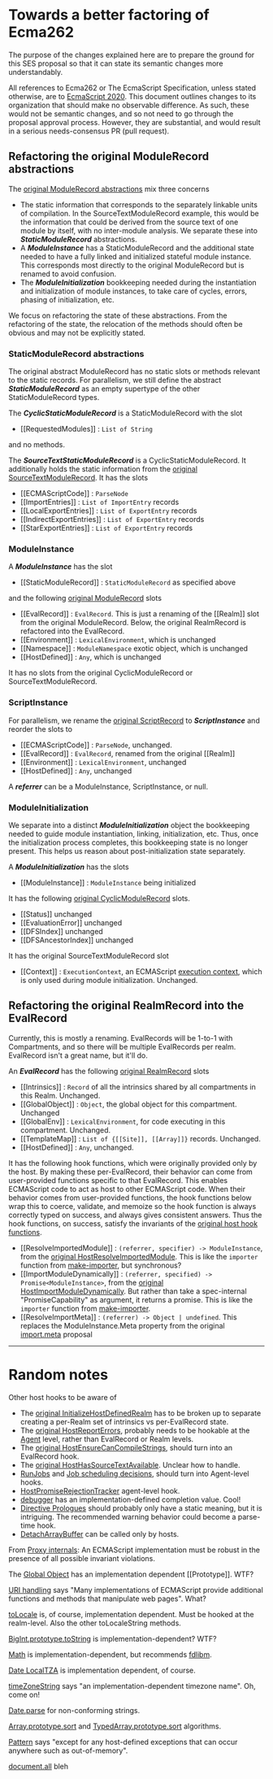 # Towards a better factoring of Ecma262

The purpose of the changes explained here are to prepare the ground for this SES proposal so that it can state its semantic changes more understandably.

All references to Ecma262 or The EcmaScript Specification, unless stated otherwise, are to [EcmaScript 2020](https://tc39.es/ecma262). This document outlines changes to its organization that should make no observable difference. As such, these would not be semantic changes, and so not need to go through the proposal approval process. However, they are substantial, and would result in a serious needs-consensus PR (pull request).


## Refactoring the original ModuleRecord abstractions

The [original ModuleRecord abstractions](https://tc39.es/ecma262/#sec-abstract-module-records) mix three concerns
  * The static information that corresponds to the separately linkable units of compilation. In the SourceTextModuleRecord example, this would be the information that could be derived from the source text of one module by itself, with no inter-module analysis. We separate these into ***StaticModuleRecord*** abstractions.
  * A ***ModuleInstance*** has a StaticModuleRecord and the additional state needed to have a fully linked and initialized stateful module instance. This corresponds most directly to the original ModuleRecord but is renamed to avoid confusion.
  * The ***ModuleInitialization*** bookkeeping needed during the instantiation and initialization of module instances, to take care of cycles, errors, phasing of initialization, etc.

We focus on refactoring the state of these abstractions. From the refactoring of the state, the relocation of the methods should often be obvious and may not be explicitly stated.

### StaticModuleRecord abstractions

The original abstract ModuleRecord has no static slots or methods relevant to the static records. For parallelism, we still define the abstract ***StaticModuleRecord*** as an empty supertype of the other StaticModuleRecord types.

The ***CyclicStaticModuleRecord*** is a StaticModuleRecord with the slot
  * [[RequestedModules]] : `List of String`

and no methods.

The ***SourceTextStaticModuleRecord*** is a CyclicStaticModuleRecord. It additionally holds the static information from the [original SourceTextModuleRecord](https://tc39.es/ecma262/#sourctextmodule-record). It has the slots
  * [[ECMAScriptCode]] : `ParseNode`
  * [[ImportEntries]] : `List of ImportEntry` records
  * [[LocalExportEntries]] : `List of ExportEntry` records
  * [[IndirectExportEntries]] : `List of ExportEntry` records
  * [[StarExportEntries]] : `List of ExportEntry` records

### ModuleInstance

A ***ModuleInstance*** has the slot
  * [[StaticModuleRecord]] : `StaticModuleRecord` as specified above

and the following [original ModuleRecord](https://tc39.es/ecma262/#sec-abstract-module-records) slots
  * [[EvalRecord]] : `EvalRecord`. This is just a renaming of the [[Realm]] slot from the original ModuleRecord. Below, the original RealmRecord is refactored into the EvalRecord.
  * [[Environment]] : `LexicalEnvironment`, which is unchanged
  * [[Namespace]] : `ModuleNamespace` exotic object, which is unchanged
  * [[HostDefined]] : `Any`, which is unchanged

It has no slots from the original CyclicModuleRecord or SourceTextModuleRecord.

### ScriptInstance

For parallelism, we rename the [original ScriptRecord](https://tc39.es/ecma262/#sec-script-records) to ***ScriptInstance*** and reorder the slots to
  * [[ECMAScriptCode]] : `ParseNode`, unchanged.
  * [[EvalRecord]] : `EvalRecord`, renamed from the original [[Realm]]
  * [[Environment]] : `LexicalEnvironment`, unchanged
  * [[HostDefined]] : `Any`, unchanged

A ***referrer*** can be a ModuleInstance, ScriptInstance, or null.

### ModuleInitialization

We separate into a distinct ***ModuleInitialization*** object the bookkeeping needed to guide module instantiation, linking, initialization, etc. Thus, once the initialization process completes, this bookkeeping state is no longer present. This helps us reason about post-initialization state separately.

A ***ModuleInitialization*** has the slots
  * [[ModuleInstance]] : `ModuleInstance` being initialized

It has the following [original CyclicModuleRecord](https://tc39.es/ecma262/#sec-cyclic-module-records) slots.
  * [[Status]] unchanged
  * [[EvaluationError]] unchanged
  * [[DFSIndex]] unchanged
  * [[DFSAncestorIndex]] unchanged

It has the original SourceTextModuleRecord slot
  * [[Context]] : `ExecutionContext`, an ECMAScript [execution context](https://tc39.es/ecma262/#sec-execution-contexts), which is only used during module initialization. Unchanged.

## Refactoring the original RealmRecord into the EvalRecord

Currently, this is mostly a renaming. EvalRecords will be 1-to-1 with Compartments, and so there will be multiple EvalRecords per realm. EvalRecord isn't a great name, but it'll do.

An ***EvalRecord*** has the following [original RealmRecord](https://tc39.es/ecma262/#sec-code-realms) slots
  * [[Intrinsics]] : `Record` of all the intrinsics shared by all compartments in this Realm. Unchanged.
  * [[GlobalObject]] : `Object`, the global object for this compartment. Unchanged
  * [[GlobalEnv]] : `LexicalEnvironment`, for code executing in this compartment. Unchanged.
  * [[TemplateMap]] : `List of {[[Site]], [[Array]]}` records. Unchanged.
  * [[HostDefined]] : `Any`, unchanged.

It has the following hook functions, which were originally provided only by the host. By making these per-EvalRecord, their behavior can come from user-provided functions specific to that EvalRecord. This enables ECMAScript code to act as host to other ECMAScript code. When their behavior comes from user-provided functions, the hook functions below wrap this to coerce, validate, and memoize so the hook function is always correctly typed on success, and always gives consistent answers. Thus the hook functions, on success, satisfy the invariants of the [original host hook functions](https://tc39.es/ecma262/#sec-hostresolveimportedmodule).

  * [[ResolveImportedModule]] : `(referrer, specifier) -> ModuleInstance`, from the [original HostResolveImportedModule](https://tc39.es/ecma262/#sec-hostresolveimportedmodule). This is like the `importer` function from [make-importer](https://github.com/Agoric/make-importer), but synchronous?
  * [[ImportModuleDynamically]] : `(referrer, specified) -> Promise<ModuleInstance>`, from the [original HostImportModuleDynamically](https://tc39.es/ecma262/#sec-hostimportmoduledynamically). But rather than take a spec-internal "PromiseCapability" as argument, it returns a promise. This is like the `importer` function from [make-importer](https://github.com/Agoric/make-importer).
  * [[ResolveImportMeta]] : `(referrer) -> Object | undefined`. This replaces the ModuleInstance.Meta property from the original [import.meta](https://tc39.es/proposal-import-meta/) proposal

---

# Random notes

Other host hooks to be aware of
  * The [original InitializeHostDefinedRealm](https://tc39.es/ecma262/#sec-initializehostdefinedrealm) has to be broken up to separate creating a per-Realm set of intrinsics vs per-EvalRecord state.
  * The [original HostReportErrors](https://tc39.es/ecma262/#sec-host-report-errors), probably needs to be hookable at the [Agent](https://tc39.es/ecma262/#sec-agents) level, rather than EvalRecord or Realm levels.
  * The [original HostEnsureCanCompileStrings](https://tc39.es/ecma262/#sec-hostensurecancompilestrings), should turn into an EvalRecord hook.
  * The [original HostHasSourceTextAvailable](https://tc39.es/ecma262/#sec-hosthassourcetextavailable). Unclear how to handle.
  * [RunJobs](https://tc39.es/ecma262/#sec-runjobs) and [Job scheduling decisions](https://tc39.es/ecma262/#sec-jobs-and-job-queues), should turn into Agent-level hooks.
  * [HostPromiseRejectionTracker](https://tc39.es/ecma262/#sec-host-promise-rejection-tracker) agent-level hook.
  * [debugger](https://tc39.es/ecma262/#sec-debugger-statement-runtime-semantics-evaluation) has an implementation-defined completion value. Cool!
  * [Directive Prologues](https://tc39.es/ecma262/#sec-directive-prologues-and-the-use-strict-directive) should probably only have a static meaning, but it is intriguing. The recommended warning behavior could become a parse-time hook.
  * [DetachArrayBuffer](https://tc39.es/ecma262/#sec-detacharraybuffer) can be called only by hosts.


From [Proxy internals](https://tc39.es/ecma262/#sec-proxy-object-internal-methods-and-internal-slots):
  An ECMAScript implementation must be robust in the presence of all possible invariant violations.

The [Global Object](https://tc39.es/ecma262/#sec-global-object) has an implementation dependent [[Prototype]]. WTF?

[URI handling](https://tc39.es/ecma262/#sec-uri-handling-functions) says "Many implementations of ECMAScript provide additional functions and methods that manipulate web pages". What?

[toLocale](https://tc39.es/ecma262/#sec-number.prototype.tolocalestring) is, of course, implementation dependent. Must be hooked at the realm-level. Also the other toLocaleString methods.

[BigInt.prototype.toString](https://tc39.es/ecma262/#sec-bigint.prototype.tostring) is implementation-dependent? WTF?

[Math](https://tc39.es/ecma262/#sec-function-properties-of-the-math-object) is implementation-dependent, but recommends [fdlibm](http://www.netlib.org/fdlibm).

[Date LocalTZA](https://tc39.es/ecma262/#sec-local-time-zone-adjustment) is implementation dependent, of course.

[timeZoneString](https://tc39.es/ecma262/#sec-timezoneestring) says "an implementation-dependent timezone name". Oh, come on!

[Date.parse](https://tc39.es/ecma262/#sec-date.parse) for non-conforming strings.

[Array.prototype.sort](https://tc39.es/ecma262/#sec-array.prototype.sort) and [TypedArray.prototype.sort](https://tc39.es/ecma262/#sec-%typedarray%.prototype.sort) algorithms.

[Pattern](https://tc39.es/ecma262/#sec-pattern) says "except for any host-defined exceptions that can occur anywhere such as out-of-memory".

[document.all](https://tc39.es/ecma262/#sec-IsHTMLDDA-internal-slot) bleh
